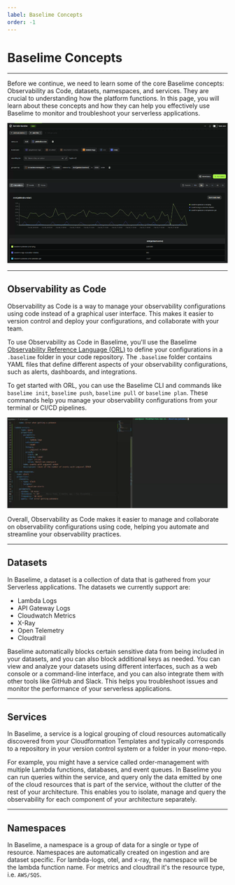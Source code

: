 ```yaml
---
label: Baselime Concepts
order: -1
---
```


# Baselime Concepts
---

Before we continue, we need to learn some of the core Baselime concepts: Observability as Code, datasets, namespaces, and services. They are crucial to understanding how the platform functions. In this page, you will learn about these concepts and how they can help you effectively use Baselime to monitor and troubleshoot your serverless applications.

![baselime calculations, events, and traces](./baselime.gif)

---

## Observability as Code

Observability as Code is a way to manage your observability configurations using code instead of a graphical user interface. This makes it easier to version control and deploy your configurations, and collaborate with your team.

To use Observability as Code in Baselime, you'll use the Baselime [Observability Reference Language (ORL)](../observability-reference-language/overview.md) to define your configurations in a `.baselime` folder in your code repository. The `.baselime` folder contains YAML files that define different aspects of your observability configurations, such as alerts, dashboards, and integrations.

To get started with ORL, you can use the Baselime CLI and commands like `baselime init`, `baselime push`, `baselime pull` or `baselime plan`. These commands help you manage your observability configurations from your terminal or CI/CD pipelines.


![Observability as code change](./oac.gif)

Overall, Observability as Code makes it easier to manage and collaborate on observability configurations using code, helping you automate and streamline your observability practices.

---

## Datasets 

In Baselime, a dataset is a collection of data that is gathered from your Serverless applications. The datasets we currently support are:

* Lambda Logs
* API Gateway Logs
* Cloudwatch Metrics
* X-Ray
* Open Telemetry
* Cloudtrail

Baselime automatically blocks certain sensitive data from being included in your datasets, and you can also block additional keys as needed. You can view and analyze your datasets using different interfaces, such as a web console or a command-line interface, and you can also integrate them with other tools like GitHub and Slack. This helps you troubleshoot issues and monitor the performance of your serverless applications.

---

## Services

In Baselime, a service is a logical grouping of cloud resources automatically discovered from your Cloudformation Templates and typically corresponds to a repository in your version control system or a folder in your mono-repo.

For example, you might have a service called order-management with multiple Lambda functions, databases, and event queues. In Baselime you can run queries within the service, and query only the data emitted by one of the cloud resources that is part of the service, without the clutter of the rest of your architecture. This enables you to isolate, manage and query the observability for each component of your architecture separately.

---

## Namespaces

In Baselime, a namespace is a group of data for a single or type of resource. Namespaces are automatically created on ingestion and are dataset specific. For lambda-logs, otel, and x-ray, the namespace will be the lambda function name. For metrics and cloudtrail it's the resource type, i.e. `AWS/SQS`. 